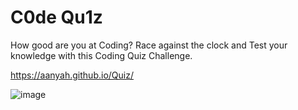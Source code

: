 #  C0de Qu1z
How good are you at Coding? Race against the clock and Test your knowledge with this Coding Quiz Challenge. 

https://aanyah.github.io/Quiz/

![image](https://awesomescreenshot.s3.amazonaws.com/image/2605718/17129587-96db680995cfe464521d761e27960a32.png?X-Amz-Algorithm=AWS4-HMAC-SHA256&X-Amz-Credential=AKIAJSCJQ2NM3XLFPVKA%2F20211121%2Fus-east-1%2Fs3%2Faws4_request&X-Amz-Date=20211121T183151Z&X-Amz-Expires=28800&X-Amz-SignedHeaders=host&X-Amz-Signature=0ea4c7cedf8534e3dc4ad675626aea35a73428fef85cce3654d92405abfc1046)
